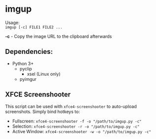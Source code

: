 imgup
=====

Usage:  
`imgup [-c] FILE1 FILE2 ...`

**-c** - Copy the image URL to the clipboard afterwards

Dependencies:
-------------
* Python 3+
	* pyclip
		* xsel (Linux only)
	* pyimgur

XFCE Screenshooter
------------------
This script can be used with `xfce4-screenshooter` to auto-upload screenshots. Simply bind hotkeys to:

* Fullscreen: `xfce4-screenshooter -f -o "/path/to/imgup.py -c"`
* Selection: `xfce4-screenshooter -r -o "/path/to/imgup.py -c"`
* Active Window: `xfce4-screenshooter -w -o "/path/to/imgup.py -c"`
